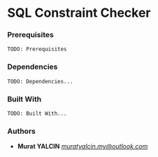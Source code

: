 # SQL Constraint Checker

### Prerequisites

```
TODO: Prerequisites
```

### Dependencies

```
TODO: Dependencies...
```

### Built With

```
TODO: Built With...
```

### Authors

* **Murat YALCIN** *muratyalcin.my@outlook.com*
